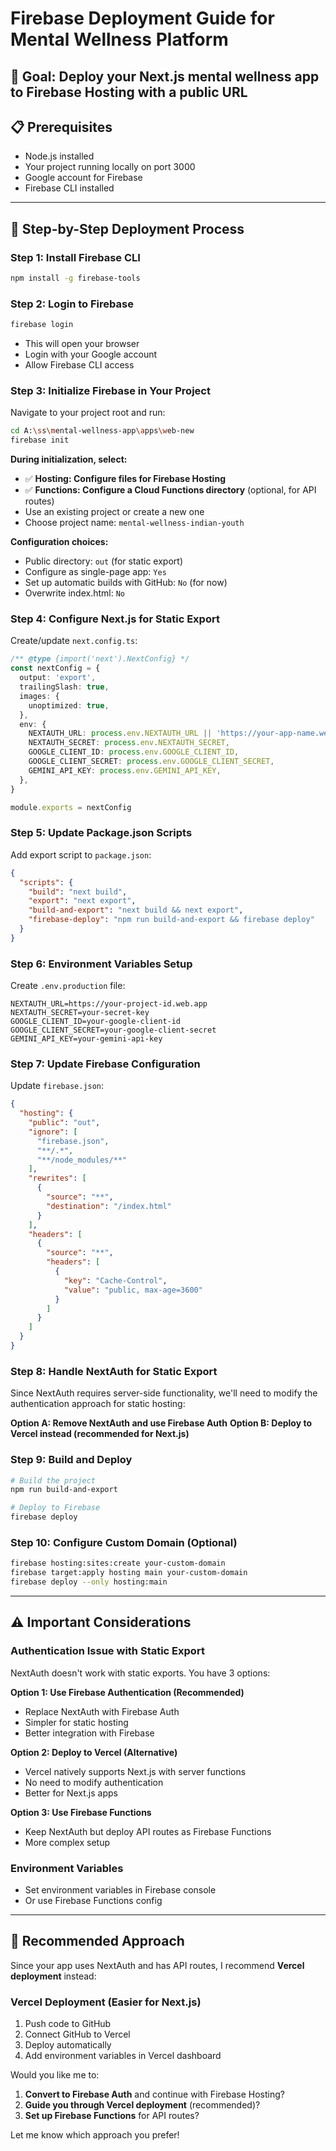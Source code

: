 # Firebase Deployment Guide for Mental Wellness Platform

## 🎯 **Goal**: Deploy your Next.js mental wellness app to Firebase Hosting with a public URL

## 📋 **Prerequisites**
- Node.js installed
- Your project running locally on port 3000
- Google account for Firebase
- Firebase CLI installed

---

## 🚀 **Step-by-Step Deployment Process**

### **Step 1: Install Firebase CLI**
```bash
npm install -g firebase-tools
```

### **Step 2: Login to Firebase**
```bash
firebase login
```
- This will open your browser
- Login with your Google account
- Allow Firebase CLI access

### **Step 3: Initialize Firebase in Your Project**
Navigate to your project root and run:
```bash
cd A:\ss\mental-wellness-app\apps\web-new
firebase init
```

**During initialization, select:**
- ✅ **Hosting: Configure files for Firebase Hosting**
- ✅ **Functions: Configure a Cloud Functions directory** (optional, for API routes)
- Use an existing project or create a new one
- Choose project name: `mental-wellness-indian-youth`

**Configuration choices:**
- Public directory: `out` (for static export)
- Configure as single-page app: `Yes`
- Set up automatic builds with GitHub: `No` (for now)
- Overwrite index.html: `No`

### **Step 4: Configure Next.js for Static Export**
Create/update `next.config.ts`:
```typescript
/** @type {import('next').NextConfig} */
const nextConfig = {
  output: 'export',
  trailingSlash: true,
  images: {
    unoptimized: true,
  },
  env: {
    NEXTAUTH_URL: process.env.NEXTAUTH_URL || 'https://your-app-name.web.app',
    NEXTAUTH_SECRET: process.env.NEXTAUTH_SECRET,
    GOOGLE_CLIENT_ID: process.env.GOOGLE_CLIENT_ID,
    GOOGLE_CLIENT_SECRET: process.env.GOOGLE_CLIENT_SECRET,
    GEMINI_API_KEY: process.env.GEMINI_API_KEY,
  },
}

module.exports = nextConfig
```

### **Step 5: Update Package.json Scripts**
Add export script to `package.json`:
```json
{
  "scripts": {
    "build": "next build",
    "export": "next export",
    "build-and-export": "next build && next export",
    "firebase-deploy": "npm run build-and-export && firebase deploy"
  }
}
```

### **Step 6: Environment Variables Setup**
Create `.env.production` file:
```env
NEXTAUTH_URL=https://your-project-id.web.app
NEXTAUTH_SECRET=your-secret-key
GOOGLE_CLIENT_ID=your-google-client-id
GOOGLE_CLIENT_SECRET=your-google-client-secret
GEMINI_API_KEY=your-gemini-api-key
```

### **Step 7: Update Firebase Configuration**
Update `firebase.json`:
```json
{
  "hosting": {
    "public": "out",
    "ignore": [
      "firebase.json",
      "**/.*",
      "**/node_modules/**"
    ],
    "rewrites": [
      {
        "source": "**",
        "destination": "/index.html"
      }
    ],
    "headers": [
      {
        "source": "**",
        "headers": [
          {
            "key": "Cache-Control",
            "value": "public, max-age=3600"
          }
        ]
      }
    ]
  }
}
```

### **Step 8: Handle NextAuth for Static Export**
Since NextAuth requires server-side functionality, we'll need to modify the authentication approach for static hosting:

**Option A: Remove NextAuth and use Firebase Auth**
**Option B: Deploy to Vercel instead (recommended for Next.js)**

### **Step 9: Build and Deploy**
```bash
# Build the project
npm run build-and-export

# Deploy to Firebase
firebase deploy
```

### **Step 10: Configure Custom Domain (Optional)**
```bash
firebase hosting:sites:create your-custom-domain
firebase target:apply hosting main your-custom-domain
firebase deploy --only hosting:main
```

---

## ⚠️ **Important Considerations**

### **Authentication Issue with Static Export**
NextAuth doesn't work with static exports. You have 3 options:

**Option 1: Use Firebase Authentication (Recommended)**
- Replace NextAuth with Firebase Auth
- Simpler for static hosting
- Better integration with Firebase

**Option 2: Deploy to Vercel (Alternative)**
- Vercel natively supports Next.js with server functions
- No need to modify authentication
- Better for Next.js apps

**Option 3: Use Firebase Functions**
- Keep NextAuth but deploy API routes as Firebase Functions
- More complex setup

### **Environment Variables**
- Set environment variables in Firebase console
- Or use Firebase Functions config

---

## 🎯 **Recommended Approach**

Since your app uses NextAuth and has API routes, I recommend **Vercel deployment** instead:

### **Vercel Deployment (Easier for Next.js)**
1. Push code to GitHub
2. Connect GitHub to Vercel
3. Deploy automatically
4. Add environment variables in Vercel dashboard

Would you like me to:
1. **Convert to Firebase Auth** and continue with Firebase Hosting?
2. **Guide you through Vercel deployment** (recommended)?
3. **Set up Firebase Functions** for API routes?

Let me know which approach you prefer!